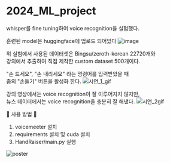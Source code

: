 # 2024_ML_project

whisper를 fine tuning하여 voice recognition을 실험했다.

훈련된 model은 huggingface에 업로드 되어있다
![image](https://github.com/awesome-yung/2024_ML_project/assets/148609228/8cdbee89-b2d0-40ac-a722-e0f14ffa8181)

위 실험에서 사용된 데이터셋은 Bingsu/zeroth-korean 22720개와   
강의에서 추출하여 직접 제작한 custom dataset 500개이다.

"손 드세요", "손 내리세요" 라는 명령어를 입력받았을 때   
줌의 "손들기" 버튼을 활성화 한다.
![시연_1_gif](https://github.com/awesome-yung/2024_ML_project/assets/148609228/fe16d4f7-ade9-4344-aa13-a444d4f8f72e)

강의 영상에서는 voice recognition이 잘 이루어지지 않지만,   
뉴스 데이터에서는 voice recognition을 충분히 잘 해낸다.
![시연_2gif](https://github.com/awesome-yung/2024_ML_project/assets/148609228/6c74dccf-7ba9-488c-b383-97e880f320e2)

🚀 사용 방법 🚀
1. voicemeeter 설치
2. requirements 설치 및 cuda 설치
3. HandRaiser/main.py 실행

![poster](https://github.com/awesome-yung/2024_ML_project/assets/148609228/2281e29e-8610-4b13-a8c4-a2a19a88396e)